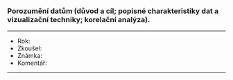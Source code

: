 ### Porozumění datům (důvod a cíl; popisné charakteristiky dat a vizualizační techniky; korelační analýza).

----------------------------------------

- Rok:
- Zkoušel:
- Známka:
- Komentář:

----------------------------------------
